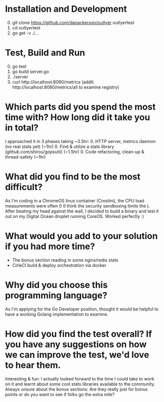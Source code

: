 # Installation and Development
0. git clone https://github.com/danackerson/outlyer outlyertest
0. cd outlyertest
0. go get -v ./...

# Test, Build and Run
0. go test
0. go build server.go
0. ./server
0. curl http://localhost:8080/metrics (addtl. http://localhost:8080/metrics/all to examine registry)

# Which parts did you spend the most time with? How long did it take you in total?
I approached it in 3 phases taking ~3.5hr:
0. HTTP server, metrics daemon (no real stats yet) (~1hr)
0. Find & utilize a stats library (github.com/shirou/gopsutil) (~1.5hr)
0. Code refactoring, clean-up & thread-safety (~1hr)

# What did you find to be the most difficult?
As I'm coding in a ChromeOS linux container (Crostini), the CPU load measurements were often 0 (I think the security sandboxing limits the ). After beating my head against the wall, I decided to build a binary and test it out on my Digital Ocean droplet running CoreOS. Worked perfectly :)

# What would you add to your solution if you had more time?
- The bonus section reading in some nginx/redis stats
- CirleCI build & deploy orchestration via docker

# Why did you choose this programming language?
As I'm applying for the Go Developer position, thought it would be helpful to have a working Golang implementation to examine.

# How did you find the test overall? If you have any suggestions on how we can improve the test, we'd love to hear them.
Interesting & fun: I actually looked forward to the time I could take to work on it and learnt about some cool stats libraries available to the community.
Always unsure about the bonus sections: Are they really just for bonus points or do you want to see if folks go the extra mile?
